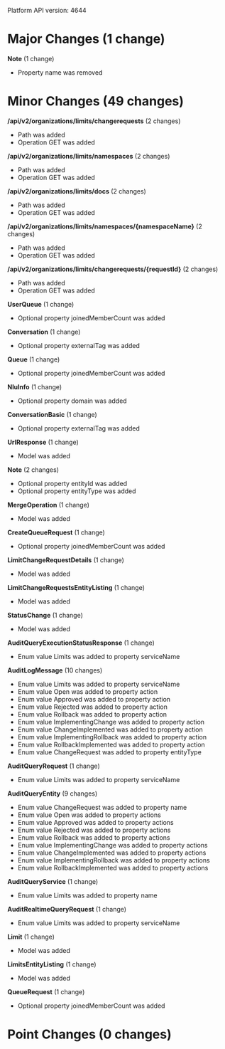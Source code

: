 Platform API version: 4644


# Major Changes (1 change)

**Note** (1 change)

* Property name was removed


# Minor Changes (49 changes)

**/api/v2/organizations/limits/changerequests** (2 changes)

* Path was added
* Operation GET was added

**/api/v2/organizations/limits/namespaces** (2 changes)

* Path was added
* Operation GET was added

**/api/v2/organizations/limits/docs** (2 changes)

* Path was added
* Operation GET was added

**/api/v2/organizations/limits/namespaces/{namespaceName}** (2 changes)

* Path was added
* Operation GET was added

**/api/v2/organizations/limits/changerequests/{requestId}** (2 changes)

* Path was added
* Operation GET was added

**UserQueue** (1 change)

* Optional property joinedMemberCount was added

**Conversation** (1 change)

* Optional property externalTag was added

**Queue** (1 change)

* Optional property joinedMemberCount was added

**NluInfo** (1 change)

* Optional property domain was added

**ConversationBasic** (1 change)

* Optional property externalTag was added

**UrlResponse** (1 change)

* Model was added

**Note** (2 changes)

* Optional property entityId was added
* Optional property entityType was added

**MergeOperation** (1 change)

* Model was added

**CreateQueueRequest** (1 change)

* Optional property joinedMemberCount was added

**LimitChangeRequestDetails** (1 change)

* Model was added

**LimitChangeRequestsEntityListing** (1 change)

* Model was added

**StatusChange** (1 change)

* Model was added

**AuditQueryExecutionStatusResponse** (1 change)

* Enum value Limits was added to property serviceName

**AuditLogMessage** (10 changes)

* Enum value Limits was added to property serviceName
* Enum value Open was added to property action
* Enum value Approved was added to property action
* Enum value Rejected was added to property action
* Enum value Rollback was added to property action
* Enum value ImplementingChange was added to property action
* Enum value ChangeImplemented was added to property action
* Enum value ImplementingRollback was added to property action
* Enum value RollbackImplemented was added to property action
* Enum value ChangeRequest was added to property entityType

**AuditQueryRequest** (1 change)

* Enum value Limits was added to property serviceName

**AuditQueryEntity** (9 changes)

* Enum value ChangeRequest was added to property name
* Enum value Open was added to property actions
* Enum value Approved was added to property actions
* Enum value Rejected was added to property actions
* Enum value Rollback was added to property actions
* Enum value ImplementingChange was added to property actions
* Enum value ChangeImplemented was added to property actions
* Enum value ImplementingRollback was added to property actions
* Enum value RollbackImplemented was added to property actions

**AuditQueryService** (1 change)

* Enum value Limits was added to property name

**AuditRealtimeQueryRequest** (1 change)

* Enum value Limits was added to property serviceName

**Limit** (1 change)

* Model was added

**LimitsEntityListing** (1 change)

* Model was added

**QueueRequest** (1 change)

* Optional property joinedMemberCount was added


# Point Changes (0 changes)

